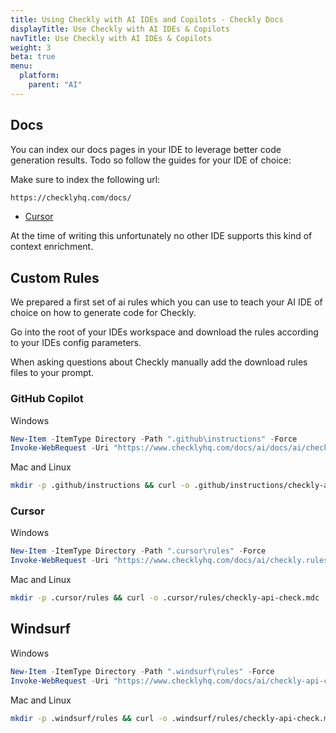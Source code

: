 ```yaml
---
title: Using Checkly with AI IDEs and Copilots - Checkly Docs
displayTitle: Use Checkly with AI IDEs & Copilots
navTitle: Use Checkly with AI IDEs & Copilots
weight: 3
beta: true
menu:
  platform:
    parent: "AI"
---
```


## Docs

You can index our docs pages in your IDE to leverage better code generation results. Todo so follow the guides for your IDE of choice:

Make sure to index the following url:

```txt
https://checklyhq.com/docs/
```

- [Cursor](https://docs.cursor.com/context/@-symbols/@-docs)

At the time of writing this unfortunately no other IDE supports this kind of context enrichment.

## Custom Rules

We prepared a first set of ai rules which you can use to teach your AI IDE of choice on how to generate code for Checkly.

Go into the root of your IDEs workspace and download the rules according to your IDEs config parameters.

When asking questions about Checkly manually add the download rules files to your prompt.

### GitHub Copilot

Windows

```powershell
New-Item -ItemType Directory -Path ".github\instructions" -Force
Invoke-WebRequest -Uri "https://www.checklyhq.com/docs/ai/docs/ai/checkly.rules.md" -OutFile ".github\instructions\checkly-api-check.md"
```

Mac and Linux

```bash
mkdir -p .github/instructions && curl -o .github/instructions/checkly-api-check.md "https://www.checklyhq.com/docs/ai/checkly.rules.md"
```

### Cursor

Windows

```powershell
New-Item -ItemType Directory -Path ".cursor\rules" -Force
Invoke-WebRequest -Uri "https://www.checklyhq.com/docs/ai/checkly.rules.md" -OutFile ".cursor\rules\checkly-api-check.mdc"
```

Mac and Linux

```bash
mkdir -p .cursor/rules && curl -o .cursor/rules/checkly-api-check.mdc  "https://www.checklyhq.com/docs/ai/checkly.rules.md"
```

## Windsurf

Windows

```powershell
New-Item -ItemType Directory -Path ".windsurf\rules" -Force
Invoke-WebRequest -Uri "https://www.checklyhq.com/docs/ai/checkly-api-check.md" -OutFile ".windsurf\rules\checkly-api-check.md"
```

Mac and Linux

```bash
mkdir -p .windsurf/rules && curl -o .windsurf/rules/checkly-api-check.md "https://www.checklyhq.com/docs/ai/checkly.rules.md"
```
